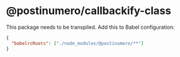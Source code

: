# @postinumero/callbackify-class

This package needs to be transpiled. Add this to Babel configuration:

```json
{
  "babelrcRoots": ["./node_modules/@postinumero/**"]
}
```
